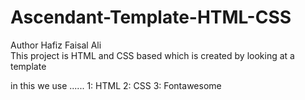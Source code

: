 # Ascendant-Template-HTML-CSS
Author Hafiz Faisal Ali
<br>
This project is HTML and CSS based which is created by looking at a template

in this we use ......
1: HTML
2: CSS
3: Fontawesome

